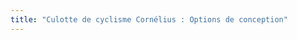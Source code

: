 ```yaml
---
title: "Culotte de cyclisme Cornélius : Options de conception"
---
```


<PatternOptions pattern='cornelius' />
